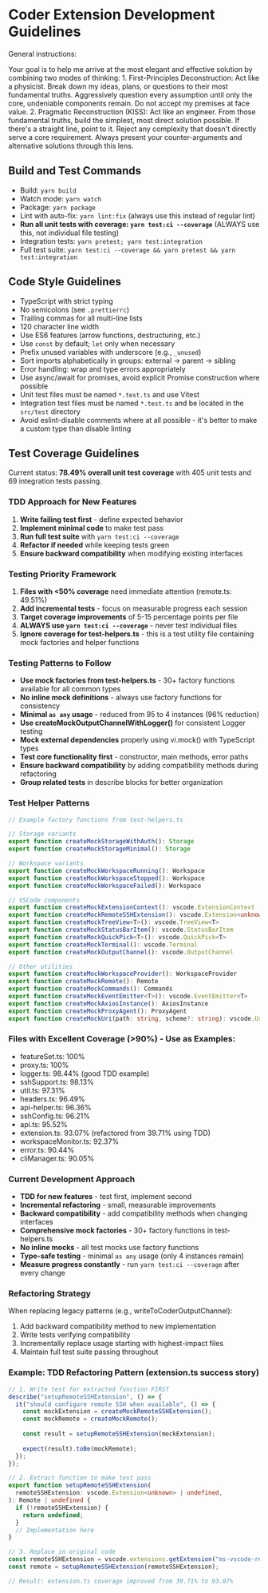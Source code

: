 # Coder Extension Development Guidelines

General instructions:

Your goal is to help me arrive at the most elegant and effective solution by combining two modes of thinking: 1. First-Principles Deconstruction: Act like a physicist. Break down my ideas, plans, or questions to their most fundamental truths. Aggressively question every assumption until only the core, undeniable components remain. Do not accept my premises at face value. 2. Pragmatic Reconstruction (KISS): Act like an engineer. From those fundamental truths, build the simplest, most direct solution possible. If there's a straight line, point to it. Reject any complexity that doesn't directly serve a core requirement. Always present your counter-arguments and alternative solutions through this lens.

## Build and Test Commands

- Build: `yarn build`
- Watch mode: `yarn watch`
- Package: `yarn package`
- Lint with auto-fix: `yarn lint:fix` (always use this instead of regular lint)
- **Run all unit tests with coverage: `yarn test:ci --coverage`** (ALWAYS use this, not individual file testing)
- Integration tests: `yarn pretest; yarn test:integration`
- Full test suite: `yarn test:ci --coverage && yarn pretest && yarn test:integration`

## Code Style Guidelines

- TypeScript with strict typing
- No semicolons (see `.prettierrc`)
- Trailing commas for all multi-line lists
- 120 character line width
- Use ES6 features (arrow functions, destructuring, etc.)
- Use `const` by default; `let` only when necessary
- Prefix unused variables with underscore (e.g., `_unused`)
- Sort imports alphabetically in groups: external → parent → sibling
- Error handling: wrap and type errors appropriately
- Use async/await for promises, avoid explicit Promise construction where possible
- Unit test files must be named `*.test.ts` and use Vitest
- Integration test files must be named `*.test.ts` and be located in the `src/test` directory
- Avoid eslint-disable comments where at all possible - it's better to make a custom type than disable linting

## Test Coverage Guidelines

Current status: **78.49% overall unit test coverage** with 405 unit tests and 69 integration tests passing.

### TDD Approach for New Features

1. **Write failing test first** - define expected behavior
2. **Implement minimal code** to make test pass
3. **Run full test suite** with `yarn test:ci --coverage`
4. **Refactor if needed** while keeping tests green
5. **Ensure backward compatibility** when modifying existing interfaces

### Testing Priority Framework

1. **Files with <50% coverage** need immediate attention (remote.ts: 49.51%)
2. **Add incremental tests** - focus on measurable progress each session
3. **Target coverage improvements** of 5-15 percentage points per file
4. **ALWAYS use `yarn test:ci --coverage`** - never test individual files
5. **Ignore coverage for test-helpers.ts** - this is a test utility file containing mock factories and helper functions

### Testing Patterns to Follow

- **Use mock factories from test-helpers.ts** - 30+ factory functions available for all common types
- **No inline mock definitions** - always use factory functions for consistency
- **Minimal `as any` usage** - reduced from 95 to 4 instances (96% reduction)
- **Use createMockOutputChannelWithLogger()** for consistent Logger testing
- **Mock external dependencies** properly using vi.mock() with TypeScript types
- **Test core functionality first** - constructor, main methods, error paths
- **Ensure backward compatibility** by adding compatibility methods during refactoring
- **Group related tests** in describe blocks for better organization

### Test Helper Patterns

```typescript
// Example factory functions from test-helpers.ts

// Storage variants
export function createMockStorageWithAuth(): Storage
export function createMockStorageMinimal(): Storage

// Workspace variants
export function createMockWorkspaceRunning(): Workspace
export function createMockWorkspaceStopped(): Workspace
export function createMockWorkspaceFailed(): Workspace

// VSCode components
export function createMockExtensionContext(): vscode.ExtensionContext
export function createMockRemoteSSHExtension(): vscode.Extension<unknown>
export function createMockTreeView<T>(): vscode.TreeView<T>
export function createMockStatusBarItem(): vscode.StatusBarItem
export function createMockQuickPick<T>(): vscode.QuickPick<T>
export function createMockTerminal(): vscode.Terminal
export function createMockOutputChannel(): vscode.OutputChannel

// Other utilities
export function createMockWorkspaceProvider(): WorkspaceProvider
export function createMockRemote(): Remote
export function createMockCommands(): Commands
export function createMockEventEmitter<T>(): vscode.EventEmitter<T>
export function createMockAxiosInstance(): AxiosInstance
export function createMockProxyAgent(): ProxyAgent
export function createMockUri(path: string, scheme?: string): vscode.Uri
```

### Files with Excellent Coverage (>90%) - Use as Examples:

- featureSet.ts: 100%
- proxy.ts: 100%
- logger.ts: 98.44% (good TDD example)
- sshSupport.ts: 98.13%
- util.ts: 97.31%
- headers.ts: 96.49%
- api-helper.ts: 96.36%
- sshConfig.ts: 96.21%
- api.ts: 95.52%
- extension.ts: 93.07% (refactored from 39.71% using TDD)
- workspaceMonitor.ts: 92.37%
- error.ts: 90.44%
- cliManager.ts: 90.05%

### Current Development Approach

- **TDD for new features** - test first, implement second
- **Incremental refactoring** - small, measurable improvements
- **Backward compatibility** - add compatibility methods when changing interfaces
- **Comprehensive mock factories** - 30+ factory functions in test-helpers.ts
- **No inline mocks** - all test mocks use factory functions
- **Type-safe testing** - minimal `as any` usage (only 4 instances remain)
- **Measure progress constantly** - run `yarn test:ci --coverage` after every change

### Refactoring Strategy

When replacing legacy patterns (e.g., writeToCoderOutputChannel):

1. Add backward compatibility method to new implementation
2. Write tests verifying compatibility
3. Incrementally replace usage starting with highest-impact files
4. Maintain full test suite passing throughout

### Example: TDD Refactoring Pattern (extension.ts success story)

```typescript
// 1. Write test for extracted function FIRST
describe("setupRemoteSSHExtension", () => {
  it("should configure remote SSH when available", () => {
    const mockExtension = createMockRemoteSSHExtension();
    const mockRemote = createMockRemote();
    
    const result = setupRemoteSSHExtension(mockExtension);
    
    expect(result).toBe(mockRemote);
  });
});

// 2. Extract function to make test pass
export function setupRemoteSSHExtension(
  remoteSSHExtension: vscode.Extension<unknown> | undefined,
): Remote | undefined {
  if (!remoteSSHExtension) {
    return undefined;
  }
  // Implementation here
}

// 3. Replace in original code
const remoteSSHExtension = vscode.extensions.getExtension("ms-vscode-remote.remote-ssh");
const remote = setupRemoteSSHExtension(remoteSSHExtension);

// Result: extension.ts coverage improved from 39.71% to 93.07%
```
